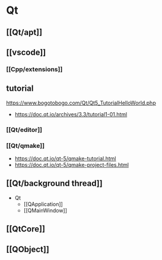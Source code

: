 # Qt
## [[Qt/apt]]

## [[vscode]]

### [[Cpp/extensions]]

## tutorial
https://www.bogotobogo.com/Qt/Qt5_TutorialHelloWorld.php

- https://doc.qt.io/archives/3.3/tutorial1-01.html

### [[Qt/editor]]


### [[Qt/qmake]]
- https://doc.qt.io/qt-5/qmake-tutorial.html
- https://doc.qt.io/qt-5/qmake-project-files.html


## [[Qt/background thread]]

- Qt
	- [[QApplication]]
	- [[QMainWindow]]

## [[QtCore]]
## [[QObject]]


